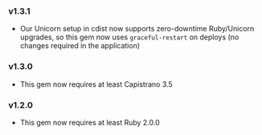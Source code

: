 ### v1.3.1

- Our Unicorn setup in cdist now supports zero-downtime Ruby/Unicorn upgrades, so this gem now uses `graceful-restart` on deploys (no changes required in the application)

### v1.3.0

- This gem now requires at least Capistrano 3.5

### v1.2.0

- This gem now requires at least Ruby 2.0.0
